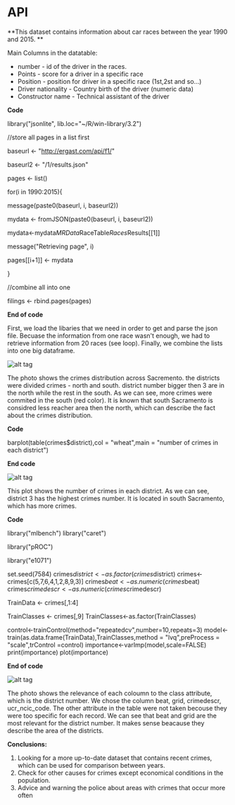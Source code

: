 # API


 
**This dataset contains information about car races between the year 1990 and 2015. **


Main Columns in the datatable:
- number - id of the driver in the races.
- Points - score for a driver in a specific race
- Position - position for driver in a specific race (1st,2st and so...)
- Driver nationality - Country birth of the driver (numeric data)
- Constructor name - Technical assistant of the driver

**Code**

library("jsonlite", lib.loc="~/R/win-library/3.2")

//store all pages in a list first

baseurl <- "http://ergast.com/api/f1/"

baseurl2 <- "/1/results.json"

pages <- list()

for(i in 1990:2015){

  message(paste0(baseurl, i, baseurl2))
  
  mydata <- fromJSON(paste0(baseurl, i, baseurl2))
  
  mydata<-mydata$MRData$RaceTable$Races$Results[[1]]
  
  message("Retrieving page", i)
  
  pages[[i+1]] <- mydata
  
}


//combine all into one

filings <- rbind.pages(pages)


**End of code**


First, we load the libaries that we need in order to get and parse the json file.
Becuase the information from one race wasn't enough, we had to retrieve information from 20 races (see loop).
Finally, we combine the lists into one big dataframe. 





![alt tag](/pic/number_of_cars_per_races.jpeg)

The photo shows the crimes distribution across Sacremento. 
the districts were divided crimes - north and south. district number bigger then 3 are in the north while the rest in the south.
As we can see, more crimes were commited in the south (red color). It is known that south Sacramento is considred less reacher area then the north, which can describe the fact about the crimes distribution. 

**Code**

barplot(table(crimes$district),col = "wheat",main = "number of crimes in each district")

**End code**


![alt tag](/pic/number_of_crimes.jpg)

This plot shows the number of crimes in each district. As we can see, district 3 has the highest crimes number. It is located in south Sacramento, which has more crimes.

**Code**

library("mlbench")
library("caret")

library("pROC")

library("e1071")

set.seed(7584)
crimes$district<-as.factor(crimes$district)
crimes<-crimes[c(5,7,6,4,1,2,8,9,3)]
crimes$beat<-as.numeric(crimes$beat)
crimes$crimedescr<-as.numeric(crimes$crimedescr)

TrainData <- crimes[,1:4]

TrainClasses <- crimes[,9]
TrainClasses<-as.factor(TrainClasses)


control<-trainControl(method="repeatedcv",number=10,repeats=3)
model<-train(as.data.frame(TrainData),TrainClasses,method = "lvq",preProcess = "scale",trControl =control)
importance<-varImp(model,scale=FALSE)
print(importance)
plot(importance)


**End of code**

![alt tag](/pic/importance_of_data.jpg)

The photo shows the relevance of each coloumn to the class attribute, which is the district number. 
We chose the column beat, grid, crimedescr, ucr_ncic_code. The other attribute in the table were not taken becouse they were too specific for each record. 
We can see that beat and grid are the most relevant for the district number. It makes sense beacause they describe the area of the districts. 


**Conclusions:**

1. Looking for a more up-to-date dataset that contains recent crimes, which can be used for comparison between years.
2. Check for other causes for crimes except economical conditions in the population.
3. Advice and warning the police about areas with crimes that occur more often
